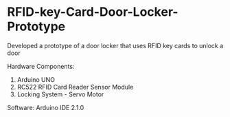 # RFID-key-Card-Door-Locker-Prototype
Developed  a prototype of a door locker that uses RFID key cards to unlock a door

Hardware Components:
1. Arduino UNO
2. RC522 RFID Card Reader Sensor Module
3. Locking System - Servo Motor

Software:
Arduino IDE 2.1.0

